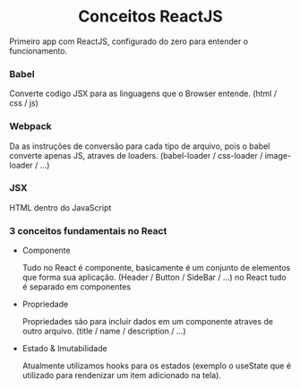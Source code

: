<h1 align="center">Conceitos ReactJS</h1>
<p>Primeiro app com ReactJS, configurado do zero para entender o funcionamento.</p>

<h3>Babel</h3>
<p>Converte codigo JSX para as linguagens que o Browser entende. (html / css / js)</p>

<h3>Webpack</h3>
<p>Da as instruções de conversão para cada tipo de arquivo, pois o babel converte apenas JS, atraves de loaders. (babel-loader / css-loader / image-loader / ...)</p>

<h3>JSX</h3>
<p>HTML dentro do JavaScript</p>

<h3>3 conceitos fundamentais no React</h3>
<ul>
    <li>Componente</li>
    <p>Tudo no React é componente, basicamente é um conjunto de elementos que forma sua aplicação. (Header / Button / SideBar / ...) no React tudo é separado em componentes</p>
    <li>Propriedade</li>
    <p>Propriedades são para incluir dados em um componente atraves de outro arquivo. (title / name / description / ...)</p>
    <li>Estado & Imutabilidade</li>
    <p>Atualmente utilizamos hooks para os estados (exemplo o useState que é utilizado para rendenizar um item adicionado na tela).</p>
</ul>